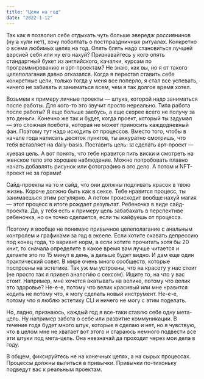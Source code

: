 ```yaml
---
title: "Цели на год"
date: "2022-1-12"
---
```


Так как я позволил себе отдыхать чуть больше эвередж россиянинов (ну а хули нет), хочу поболтать о постпраздничных ритуалах. Конкретно о всеми любимых целях на год. Опять блять надо становиться лучшей версией себя или ну его нахуй? Признавайтесь у кого опять стандартный букет из английского, качалки, курсам по программированию и арт-проектам? Не знаю, как вы, но я от такого целеполагания давно отказался. Когда я перестал ставить себе конкретные цели, только тогда у меня все поперло, я стал все успевать, ничего не забивать и заниматься всем, чем я так долгое время хотел. 

Возьмем к примеру личные проекты — штука, которой надо заниматься после работы. Для кого-то это звучит просто нереально. Типа работа после работы? Я еще больше заебусь, а еще скорее всего не получу за это деньги. Конечно же так и будет, когда проект, который ты задумал — это сложная поебота, которая не может приносить каждодневный фан. Поэтому тут надо исходить от процессов. Вместо того, чтобы в начале года написать десяток пунктов, ты аккуратно смотришь, что тебя вставляет на daily-basis. Поставить цель: ☑️ сделать арт-проект — хуевая цель. А вот понять, что тебе нравится пить виски и смотреть на женское тело это хорошее наблюдение. Можно попробовать плавно начать добавлять рисунок или фотографию в это дело. А потом и NFT-проект не за горами!

Сайд-проекты на то и сайд, что они должны подливать красок в твою жизнь. Короче должно быть как в сексе. Тебе нравится процесс, ты занимаешься этим регулярно. А потом происходит вообще нахуй магия — этот процесс в итоге рождает результат. Ребеночка в виде сайд-проекта. Да, у тебя есть к примеру цель забабахать в перспективе ребеночка, но он точно сделается, если ты кайфуешь от процесса. 

Поэтому я вообще не понимаю привычное целеполагание с анальным контролем и графиками за год в экселе. Если хотите схавать депрессию под конец года, то вариант норм, а если хотите прочитать хотя бы 20 книг, то сначала определите в какое время вам лучше читается и делаете это по 15 минут в день, а дальше будет видно. И дам еще один практический совет. В мире очень много сообществ, которые построены на эстетике. Так уж мы устроены, что на красоту у нас стоит (не просто так я привел аналогию с сексом). Ищите то, на что у вас стоит. Например, мне хочется вкатывать на велике, потому что велик это здоровье? Не-е-е, потому что велик красивый или мне нравится кодить не потому что, я могу сделать новый инструмент. Не-е-е, потому что я люблю эстетику CLI и ничего не могу с этим поделать.

Но, ладно, признаюсь, каждый год я все-таки ставлю себе одну мета-цель. Ну например забота о себе или развитие коммуникации. В течение года будет много штук, которые я сделаю и нет, но я чувствую, что в целом мне не хватает вот этого и стараюсь немного подвести все эти штуки под мета-цель. Она невзначай да проходит через мои дела в году.

В общем, фиксируйтесь не на конечных целях, а на сырых процессах. Процессы должны вылиться в привычки. Привычки по-тихоньку подведут вас к реальным проектам.